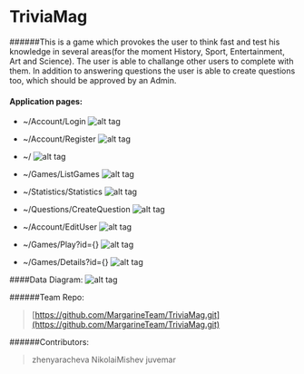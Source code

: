 # TriviaMag

######This is a game which provokes the user to think fast and test his knowlеdge in several areas(for the moment History, Sport, Entertainment, Art and Science). The user is able to challange other users to complete with them. In addition to answering questions the user is able to create questions too, which should be approved by an Admin.

#### Application pages:
- ~/Account/Login
![alt tag](http://puu.sh/mM8yk/148da6630b.png)

- ~/Account/Register
 ![alt tag](http://puu.sh/mM8Oi/82953b38ff.jpg)

- ~/
 ![alt tag](http://puu.sh/mM8Ts/9e37b6946c.jpg)

- ~/Games/ListGames
 ![alt tag](http://puu.sh/mM92y/5e177b2aa0.jpg)

- ~/Statistics/Statistics
 ![alt tag](http://puu.sh/mM97l/342379bffc.jpg)

- ~/Questions/CreateQuestion
 ![alt tag](http://puu.sh/mM9CH/62b1afb2c9.jpg)

- ~/Account/EditUser
![alt tag](http://puu.sh/mM9GZ/be3e16f818.png)

- ~/Games/Play?id={}
 ![alt tag](http://puu.sh/mM9Ly/05a26daab0.png)

- ~/Games/Details?id={}
![alt tag](http://puu.sh/mMadZ/8a02189aa4.png)

####Data Diagram:
![alt tag](http://puu.sh/mMNas/6341fe93f5.png)

######Team Repo:
> [https://github.com/MargarineTeam/TriviaMag.git](https://github.com/MargarineTeam/TriviaMag.git)

######Contributors:
> zhenyaracheva
> NikolaiMishev
> juvemar
